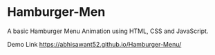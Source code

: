 # Hamburger-Men
A basic Hamburger Menu Animation using HTML, CSS and JavaScript.

Demo Link https://abhisawant52.github.io/Hamburger-Menu/
